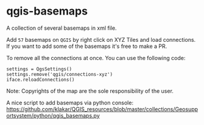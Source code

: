 # qgis-basemaps
A collection of several basemaps in xml file.

Add `57` basemaps on `QGIS` by right click on XYZ Tiles and load connections.
If you want to add some of the basemaps it's free to make a PR.

To remove all the connections at once. You can use the following code:
```
settings = QgsSettings()
settings.remove('qgis/connections-xyz')
iface.reloadConnections()
```

Note:
Copyrights of the map are the sole responsibility of the user.

A nice script to add basemaps via python console: 
https://github.com/klakar/QGIS_resources/blob/master/collections/Geosupportsystem/python/qgis_basemaps.py